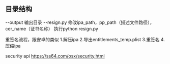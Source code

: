 
## 目录结构

--output 
	输出目录
--resign.py
	修改ipa_path，pp_path（描述文件路径），cer_name（证书名称）
	执行python resign.py 

重签名流程，跟安卓的类似
1.解压ipa
2.导出entitlements_temp.plist
3.重签名
4.压缩ipa

security api
https://ss64.com/osx/security.html